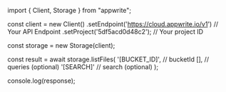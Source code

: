 import { Client, Storage } from "appwrite";

const client = new Client()
    .setEndpoint('https://cloud.appwrite.io/v1') // Your API Endpoint
    .setProject('5df5acd0d48c2'); // Your project ID

const storage = new Storage(client);

const result = await storage.listFiles(
    '[BUCKET_ID]', // bucketId
    [], // queries (optional)
    '[SEARCH]' // search (optional)
);

console.log(response);
